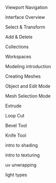 

Viewport Navigation

Interface Overview

Select & Transform

Add & Delete

Collections

Workspaces

Modeling introduction

Creating Meshes

Object and Edit Mode

Mesh Selection Mode

Extrude

Loop Cut

Bevel Tool

Knife Tool

intro to shading

intro to texturing

uv unwrapping

light types
